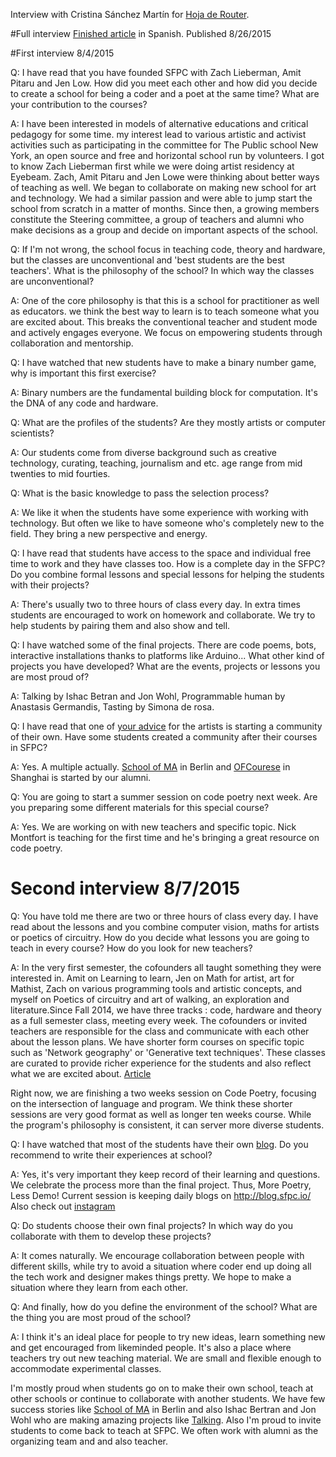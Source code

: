 Interview with Cristina Sánchez Martín for [Hoja de Router](http://www.eldiario.es/hojaderouter/).

#Full interview 
[Finished article](http://www.eldiario.es/hojaderouter/programacion-poesia-code_poetry-escuela_de_computacion_poetica_0_423808516.html) in Spanish. Published 8/26/2015

#First interview 8/4/2015  

Q: I have read that you have founded SFPC with Zach Lieberman, Amit Pitaru and Jen Low. How did you meet each other and how did you decide to create a school for being a coder and a poet at the same time? What are your contribution to the courses? 


A: I have been interested in models of alternative educations and critical pedagogy for some time. my interest lead to various artistic and activist activities such as participating in the committee for The Public school New York, an open source and free and horizontal school run by volunteers. I got to know Zach Lieberman first while we were doing artist residency at Eyebeam. Zach, Amit Pitaru and Jen Lowe were thinking about better ways of teaching as well. We began to collaborate on making new school for art and technology. We had a similar passion and were able to jump start the school from scratch in a matter of months. 
Since then, a growing members constitute the Steering committee, a group of teachers and alumni who make decisions as a group and decide on important aspects of the school. 

Q: If I'm not wrong, the school focus in teaching code, theory and hardware, but the classes are unconventional and 'best students are the best teachers'. What is the philosophy of the school? In which way the classes are unconventional?

A: One of the core philosophy is that this is a school for practitioner as well as educators. we think the best way to learn is to teach someone what you are excited about. This breaks the conventional teacher and student mode and actively engages everyone. We focus on empowering students through collaboration and mentorship. 

Q: I have watched that new students have to make a binary number game, why is important this first exercise?

A: Binary numbers are the fundamental building block for computation. It's the DNA of any code and hardware. 


Q: What are the profiles of the students? Are they mostly artists or computer scientists?  

A: Our students come from diverse background such as creative technology, curating, teaching, journalism and etc. age range from mid twenties to mid fourties. 

Q: What is the basic knowledge to pass the selection process?

A: We like it when the students have some experience with working with technology. But often we like to have someone who's completely new to the field. They bring a new perspective and energy. 

Q: I have read that students have access to the space and individual free time to work and they have classes too. How is a complete day in the SFPC? Do you combine formal lessons and special lessons for helping the students with their projects?

A: There's usually two to three hours of class every day. In extra times students are encouraged to work on homework and collaborate. We try to help students by pairing them and also show and tell. 

Q: I have watched some of the final projects. There are code poems, bots, interactive installations thanks to platforms like Arduino... What other kind of projects you have developed? What are the events, projects or lessons you are most proud of?

A: Talking by Ishac Betran and Jon Wohl, Programmable human by Anastasis Germandis, Tasting by Simona de rosa.  

Q: I have read that one of [your advice](https://medium.com/@tchoi8/somethings-i-wish-someone-told-me-when-i-began-to-make-art-9ea65b088188) for the artists is starting a community of their own. Have some students created a community after their courses in SFPC? 

A: Yes. A multiple actually. [School of MA](http://schoolofma.org/) in Berlin and [OFCourese](http://ofcourse.io/) in Shanghai is started by our alumni. 

Q: You are going to start  a summer session on code poetry next week. Are you preparing some different materials for this special course?  

A: Yes. We are working on with new teachers and specific topic. Nick Montfort is teaching for the first time and he's bringing a great resource on code poetry.


# Second interview 8/7/2015 

Q: You have told me there are two or three hours of class every day. I have read about the lessons and you combine computer vision, maths for artists or poetics of circuitry. How do you decide what lessons you are going to teach in every course?  How do you look for new teachers?

A: In the very first semester, the cofounders all taught something they were interested in. Amit on Learning to learn, Jen on Math for artist, art for Mathist, Zach on various programming tools and artistic concepts, and myself on Poetics of circuitry and art of walking, an exploration and literature.Since Fall 2014, we have three tracks : code, hardware and theory as a full semester class, meeting every week. The cofounders or invited teachers are responsible for the class and communicate with each other about the lesson plans. We have shorter form courses on specific topic such as 'Network geography' or 'Generative text techniques'. These classes are curated to provide richer experience for the students and also reflect what we are excited about.  [Article](http://www.creativeapplications.net/education/teaching-and-learning-at-sfpc-conversation-with-allison-parrish-and-surya-mattu/) 

Right now, we are finishing a two weeks session on Code Poetry, focusing on the intersection of language and program. We think these shorter sessions are very good format as well as longer ten weeks course. While the program's philosophy is consistent, it can server more diverse students. 

Q:  I have watched that most of the students have their own [blog](http://blog.sfpc.io/). Do you recommend to write their experiences at school? 
 
A: Yes, it's very important they keep record of their learning and questions. We celebrate the process more than the final project. Thus, More Poetry, Less Demo! Current session is keeping daily blogs on http://blog.sfpc.io/  Also check out [instagram](https://instagram.com/sfpc_nyc/)

Q: Do students choose their own final projects? In which way do you collaborate with them to develop these projects? 

A: It comes naturally. We encourage collaboration between people with different skills, while try to avoid a situation where coder end up doing all the tech work and designer makes things pretty. We hope to make a situation where they learn from each other. 

Q: And finally, how do you define the environment of the school? What are the thing you are most proud of the school?

A: I think it's an ideal place for people to try new ideas, learn something new and get encouraged from likeminded people. It's also a place where teachers try out new teaching material. We are small and flexible enough to accommodate experimental classes. 

I'm mostly proud when students go on to make their own school, teach at other schools or continue to collaborate with another students. We have few success stories like [School of MA](http://schoolofma.org/) in Berlin and also Ishac Bertran and Jon Wohl who are making amazing projects like [Talking](http://talking.jonwohl.com/). Also I'm proud to invite students to come back to teach at SFPC. We often work with alumni as the organizing team and and also teacher. 